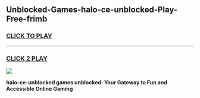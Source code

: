 
## Unblocked-Games-halo-ce-unblocked-Play-Free-frimb
<h3>
<a href="https://premium76.site?title=halo-ce-unblocked&ref=23A">CLICK TO PLAY</a></h3>
<hr>

<h3>
<a href="https://premium76.site?title=halo-ce-unblocked&ref=23A">CLICK 2 PLAY</a>
  
</h3>

<a href="https://premium76.site?title=halo-ce-unblocked&ref=23A"><img src="https://clearcache.store/games.png"></a>


**halo-ce-unblocked games unblocked: Your Gateway to Fun and Accessible Online Gaming**
